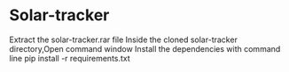 # Solar-tracker
Extract the solar-tracker.rar file
Inside the cloned solar-tracker directory,Open command window
Install the dependencies with command line
        pip install -r requirements.txt

